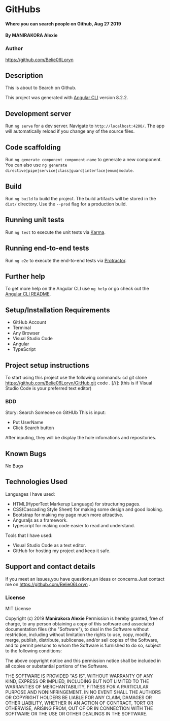 # GitHubs
#### Where you can search people on Github, Aug 27 2019
#### By MANIRAKORA Alexie
### Author
https://github.com/Belie06Loryn
## Description
This is about to Search on Github.

This project was generated with [Angular CLI](https://github.com/angular/angular-cli) version 8.2.2.

## Development server

Run `ng serve` for a dev server. Navigate to `http://localhost:4200/`. The app will automatically reload if you change any of the source files.

## Code scaffolding

Run `ng generate component component-name` to generate a new component. You can also use `ng generate directive|pipe|service|class|guard|interface|enum|module`.

## Build

Run `ng build` to build the project. The build artifacts will be stored in the `dist/` directory. Use the `--prod` flag for a production build.

## Running unit tests

Run `ng test` to execute the unit tests via [Karma](https://karma-runner.github.io).

## Running end-to-end tests

Run `ng e2e` to execute the end-to-end tests via [Protractor](http://www.protractortest.org/).

## Further help

To get more help on the Angular CLI use `ng help` or go check out the [Angular CLI README](https://github.com/angular/angular-cli/blob/master/README.md).

## Setup/Installation Requirements
* GitHub Account
* Terminal
* Any Browser
* Visual Studio Code 
* Angular
* TypeScript
## Project setup instructions
To start using this project use the following commands:
cd 
git clone  https://github.com/Belie06Loryn/GitHub.git
code . [//]:  (this is if Visual Studio Code is your preferred text editor)
### BDD
Story: Search Someone on GitHUb
This is input:
* Put UserName 
* Click Search button

After inputing, they will be display the hole infomations and repositories.
## Known Bugs
No Bugs
## Technologies Used
Languages I have used: 

* HTML(HyperText Markerup Language) for structuring pages.
* CSS(Cascading Style Sheet) for making some design and good looking.
* Bootstrap for making my page much more attractive.
* Anguraljs as a framework. 
* typescript for making code easier to read and understand.

Tools that I have used:

* Visual Studio Code as a text editor.
* GitHub for hosting my project and keep it safe.

## Support and contact details
If you meet an issues,you have questions,an ideas or concerns.Just contact me on https://github.com/Belie06Loryn .
### License
MIT License

Copyright (c) 2019 **Manirakora Alexie**
Permission is hereby granted, free of charge, to any person obtaining a copy
of this software and associated documentation files (the "Software"), to deal
in the Software without restriction, including without limitation the rights
to use, copy, modify, merge, publish, distribute, sublicense, and/or sell
copies of the Software, and to permit persons to whom the Software is
furnished to do so, subject to the following conditions:

The above copyright notice and this permission notice shall be included in all
copies or substantial portions of the Software.

THE SOFTWARE IS PROVIDED "AS IS", WITHOUT WARRANTY OF ANY KIND, EXPRESS OR
IMPLIED, INCLUDING BUT NOT LIMITED TO THE WARRANTIES OF MERCHANTABILITY,
FITNESS FOR A PARTICULAR PURPOSE AND NONINFRINGEMENT. IN NO EVENT SHALL THE
AUTHORS OR COPYRIGHT HOLDERS BE LIABLE FOR ANY CLAIM, DAMAGES OR OTHER
LIABILITY, WHETHER IN AN ACTION OF CONTRACT, TORT OR OTHERWISE, ARISING FROM,
OUT OF OR IN CONNECTION WITH THE SOFTWARE OR THE USE OR OTHER DEALINGS IN THE
SOFTWARE.